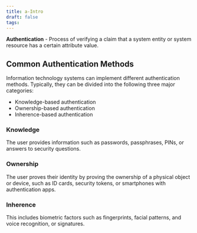 ```yaml
---
title: a-Intro
draft: false
tags:
---
```

**Authentication** - Process of verifying a claim that a system entity or system resource has a certain attribute value.

## Common Authentication Methods

Information technology systems can implement different authentication methods. Typically, they can be divided into the following three major categories:

- Knowledge-based authentication
- Ownership-based authentication
- Inherence-based authentication

### Knowledge

The user provides information such as passwords, passphrases, PINs, or answers to security questions.

### Ownership

The user proves their identity by proving the ownership of a physical object or device, such as ID cards, security tokens, or smartphones with authentication apps.

### Inherence

This includes biometric factors such as fingerprints, facial patterns, and voice recognition, or signatures.

